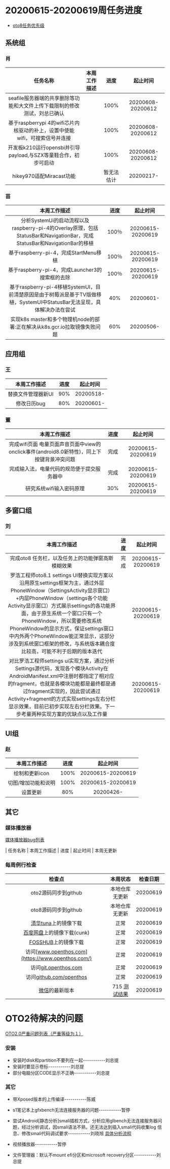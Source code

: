 # 20200615-20200619周任务进度
- [oto8任务优先级](https://github.com/openthos/app-testing-results/blob/master/%E5%8A%9F%E8%83%BD%E6%B5%8B%E8%AF%95%E7%9B%B8%E5%85%B3/oto8%E4%BB%BB%E5%8A%A1%E4%BC%98%E5%85%88%E7%BA%A7%E5%88%97%E8%A1%A8.md)

## 系统组
### 肖

|                     任务名称                      |                   本周工作描述                   |      进度      |  起止时间  |
| :-----------------------------------------------: | :----------------------------------------------: | :------------: | :--------: |
| seafile服务器端的共享删除等功能和大文件上传下载限制的修改测试，刘总已确认 |  | 100%	| 20200608-20200612 |
| 基于raspberrypi 4的wifi芯片内核驱动的补上，设置中使能wifi，可搜索信号并连接 |  | 100%	| 20200608-20200612 |
| 开发板k210运行opensbi并引导payload,与SZX等童鞋合作，初步可启动 |  | 100%	| 20200608-20200612 |
| hikey970适配Miracast功能 |  | 暂无法估计	| 20200217- |

### 苗

|                    本周工作描述                    | 进度 |     起止时间      |
| :------------------------------------------------: | :--: | :---------------: |
| 分析SystemUi的启动流程以及raspberry-pi-4的Overlay原理，包括StatusBar和NavigationBar，完成StatusBar和NavigationBar的移植 | 100％ | 20200615-20200619 |
| 基于raspberry-pi-4，完成StartMenu移植 | 100％ | 20200615-20200619 |
| 基于raspberry-pi-4，完成Launcher3的搜索框的去除 | 100％ | 20200615-20200619 |
| 基于raspberry-pi-4移植SystemUI，目前清楚原因是由于树莓派是基于TV版做移植，SystemUI中StatusBar无法呈现，具体解决办法在尝试 | 40% | 20200601- |
| 实现k8s master和多个物理机node的部署:正在解决从k8s.gcr.io拉取镜像失败问题 | 60% | 20200506- |

## 应用组

### 王

|     本周工作描述     | 进度 | 起止时间  |
| :------------------: | :--: | :-------: |
| 替换文件管理器新UI | 90%  | 20200518- |
|     修改日历bug      | 80%  | 20200601- |

### 董

|                    本周工作描述                    | 进度 |     起止时间      |
| :------------------------------------------------: | :--: | :---------------: |
|完成wifi页面 电量页面声音页面中view的onclick事件(android8.0新特性)，同上下按键背景冲突问题               | 完成 | 20200615-20200619|
|完成输入法，电量代码的规范便于提交服务器中               | 完成 | 20200615-20200619|
|研究系统wifi输入密码原理               | 30% | 20200615-20200619|

## 多窗口组

### 刘

|                    本周工作描述                    | 进度 |     起止时间      |
| :------------------------------------------------: | :--: | :---------------: |
|完成oto8 任务栏，以及任务上的功能弹窗高斯模糊效果               | 完成 | 20200615-20200619|
|罗浩工程师oto8.1 settings UI替换实现方案以沿用原生settings框架为主，通过外层PhoneWindow（SettingsActivity显示窗口）+内层PhoneWindow（settings各个功能Activity显示窗口）方式展示settings的各功能界面，由于原生系统一个窗口只有一个PhoneWindow，所以需要修改系统PhoneWindow的显示方式，保证settings窗口中内外两个PhoneWindow能正常显示，这部分涉及到系统窗口框架的修改，与系统版本耦合度比较高，可能不利于后期的版本迭代               |  | 20200615-20200619|
|对比罗浩工程师settings ui实现方案，通过分析Settings源代码，发现各个模块Activity在AndroidManifest.xml中注册时都指定了相对应的fragment，也就是各模块功能都是最终都是通过fragment实现的，因此尝试通过Activity+fragment的方式实现settings左右分栏显示效果，目前已初步实现左右分栏效果。下一步考量两种实现方案的优缺点以及工作量               |  | 20200615-20200619|

## UI组

### 赵

|    本周工作描述    | 进度 |     起止时间      |
| :------------: | :--: | :---------------: |
| 绘制和更新icon | 100% | 20200615-20200619 |
| 切图/增加功能和说明 | 100% | 20200615-20200619 |
| 设置更新 | 80% | 20200426- |

## 其它

### 媒体播放器

[媒体播放器bug列表](https://github.com/openthos/app-testing-results/blob/master/%E5%85%B6%E5%AE%83%E5%BA%94%E7%94%A8/oto%E5%AA%92%E4%BD%93%E6%92%AD%E6%94%BE%E5%99%A8.md)

|          任务名称          | 本周工作描述 | 进度 |  起止时间  |
本周无更新

### 每周例行检查

|         检查点          |                           本周状态                           | 检查日期 |
| :---------------------: | :----------------------------------------------------------: | :------: |
|  oto2源码同步到github   |                 本地仓库无更新                 | 20200619 |
|  oto8源码同步到github   |                 本地仓库无更新                 | 20200619 |
|  [清华tuna](https://mirrors.tuna.tsinghua.edu.cn/openthos/Release/8.1/unstable/)上的镜像下载  |                             正常                             |20200619 |
|  [百度网盘](https://pan.baidu.com/s/1IAlhGoAs34XLTNWKzopPew)上的镜像下载(cunk)  |                             正常                             | 20200619 |
|   [FOSSHUB](https://www.fosshub.com/OPENTHOS.html)上的镜像下载   |                             正常                             | 20200619 |
|  访问[www.openthos.com](https://www.openthos.com/)  |                             正常                             | 20200619 |
| 访问[git.openthos.com](https://git.openthos.com/) |                             正常                             | 20200619 |
| 访问[github.com/openthos](https://github.com/openthos) |                             正常                             | 20200619 |
| [微信](https://weixin.qq.com/)的最新版本 | 715 [测试结果](https://github.com/openthos/app-testing-results/blob/master/%E5%85%B6%E5%AE%83%E5%BA%94%E7%94%A8/%E5%BE%AE%E4%BF%A1%E9%97%AE%E9%A2%98.md) | 20200619 |



# OTO2待解决的问题
[OTO2.0严重问题列表（严重等级为１）](https://github.com/openthos/app-testing-results/blob/master/%E5%8A%9F%E8%83%BD%E6%B5%8B%E8%AF%95%E7%9B%B8%E5%85%B3/OTO2.0%E4%B8%A5%E9%87%8D%E9%97%AE%E9%A2%98%E5%88%97%E8%A1%A8.md)

### 安装

- 安装时disk和partition不要列在一起-----------刘总提
- 安装时要显示卷标-----------刘总提
- 部分电脑分区CODE显示不正确-----------刘总提

### 其它

- 带Xposed版本的上传编译-----------陈威

- s1笔记本上gfxbench无法连接服务器的问题-----------暂停

- 尝试Android[静态分析]smali插桩方式，分析应用glbench无法连接服务器问题，经过分析调试，因smali语法不熟，还无法达到插入smali代码收集log 信息、修改smali代码调试要求-----------刘晓旭 [具体分析流程](https://github.com/openthos/multiwin-analysis/blob/master/multiwindow/liuxx/Android%20smali%22%E6%8F%92%E6%A1%A9%22%E8%B0%83%E8%AF%95apk.md)
- 视频播放器-----------暂停
- 文件管理器：默认不mount efi分区和microsoft recovery分区-----------刘总提
